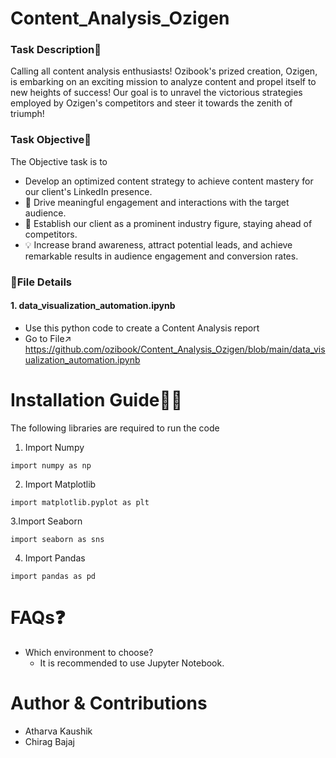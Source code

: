 ﻿# Content_Analysis_Ozigen
### Task Description📜
Calling all content analysis enthusiasts! Ozibook's prized creation, Ozigen, is embarking on an exciting mission to analyze content and propel itself to new heights of success! Our goal is to unravel the victorious strategies employed by Ozigen's competitors and steer it towards the zenith of triumph!

### Task Objective🎯
The Objective task is to 
* Develop an optimized content strategy to achieve content mastery for our client's LinkedIn presence.
* 💬 Drive meaningful engagement and interactions with the target audience.
* 🌟 Establish our client as a prominent industry figure, staying ahead of competitors.
* 💡 Increase brand awareness, attract potential leads, and achieve remarkable results in audience engagement and conversion rates.


### 📁File Details
#### 1. data_visualization_automation.ipynb<br>
* Use this python code to create a Content Analysis report
* Go to File↗️ https://github.com/ozibook/Content_Analysis_Ozigen/blob/main/data_visualization_automation.ipynb

# Installation Guide👨‍💻
The following libraries are required to run the code<br>
1. Import Numpy<br>
```
import numpy as np
```
2. Import Matplotlib<br>
```
import matplotlib.pyplot as plt
```
3.Import Seaborn <br>
```
import seaborn as sns
```
4. Import Pandas<br>
```
import pandas as pd
```
# FAQs❓
 * Which environment to choose?
   - It is recommended to use Jupyter Notebook.

# Author & Contributions
- Atharva Kaushik
- Chirag Bajaj
